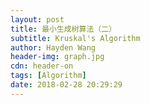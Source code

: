 ```yaml
---
layout: post
title: 最小生成树算法（二）
subtitle: Kruskal's Algorithm
author: Hayden Wang
header-img: graph.jpg
cdn: header-on
tags: [Algorithm]
date: 2018-02-28 20:29:29
---
```

